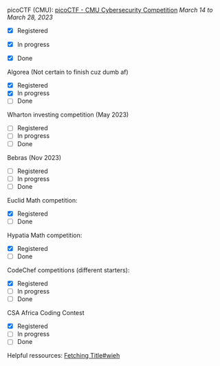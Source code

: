 picoCTF (CMU): [picoCTF - CMU Cybersecurity Competition](https://picoctf.org)
*March 14 to March 28, 2023*
- [x] Registered
- [x] In progress
- [x] Done


Algorea (Not certain to finish cuz dumb af)
- [x] Registered
- [x] In progress
- [ ] Done

Wharton investing competition (May 2023)
- [ ] Registered
- [ ] In progress
- [ ] Done

Bebras (Nov 2023)
- [ ] Registered
- [ ] In progress
- [ ] Done

Euclid Math competition:
- [x] Registered
- [ ] Done

Hypatia Math competition:
- [x] Registered
- [ ] Done

CodeChef competitions (different starters):
- [x] Registered
- [ ] In progress
- [ ] Done

CSA Africa Coding Contest 
- [x] Registered
- [ ] In progress
- [ ] Done

Helpful ressources:
[Fetching Title#wieh](https://blog.prepscholar.com/computer-science-competitions-for-high-schoolers)

